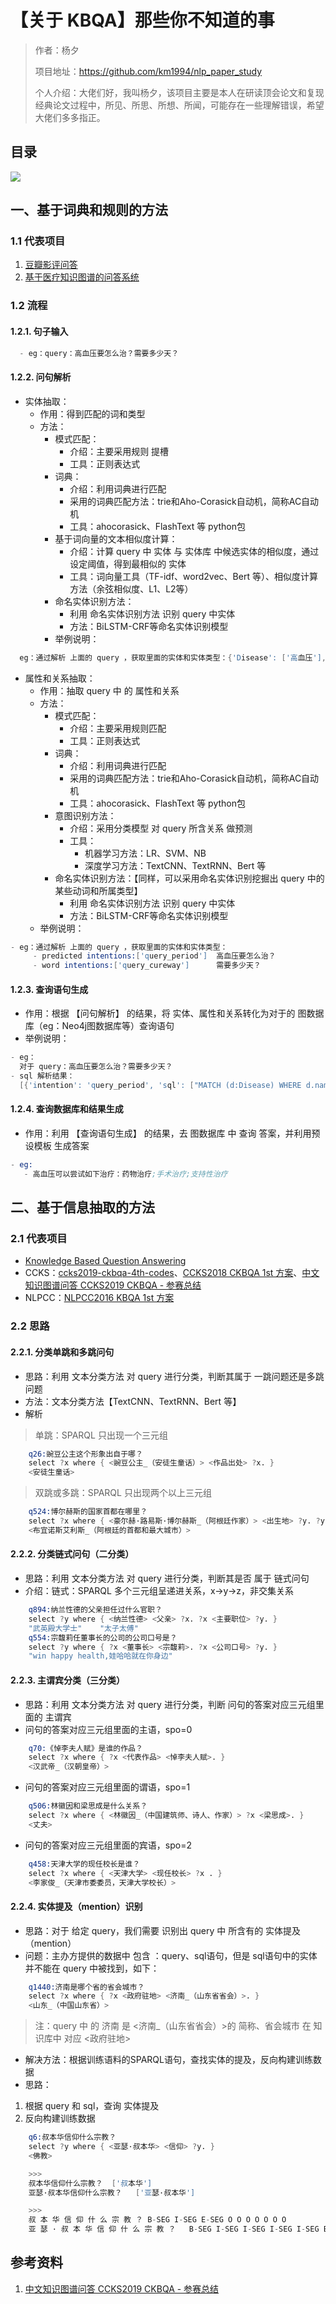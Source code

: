 # 【关于 KBQA】那些你不知道的事

> 作者：杨夕
> 
> 项目地址：https://github.com/km1994/nlp_paper_study
> 
> 个人介绍：大佬们好，我叫杨夕，该项目主要是本人在研读顶会论文和复现经典论文过程中，所见、所思、所想、所闻，可能存在一些理解错误，希望大佬们多多指正。

## 目录

![](img/微信截图_20210121004759.png)


## 一、基于词典和规则的方法

### 1.1 代表项目

1. [豆瓣影评问答](https://github.com/weizhixiaoyi/DouBan-KGQA) 
2. [基于医疗知识图谱的问答系统](https://github.com/zhihao-chen/QASystemOnMedicalGraph)

### 1.2 流程

#### 1.2.1. 句子输入

```s
  - eg：query：高血压要怎么治？需要多少天？
```

#### 1.2.2. 问句解析

- 实体抽取：
  - 作用：得到匹配的词和类型
  - 方法：
    - 模式匹配：
      - 介绍：主要采用规则 提槽
      - 工具：正则表达式
    - 词典：
      - 介绍：利用词典进行匹配
      - 采用的词典匹配方法：trie和Aho-Corasick自动机，简称AC自动机 
      - 工具：ahocorasick、FlashText 等 python包
    - 基于词向量的文本相似度计算：
      - 介绍：计算 query 中 实体 与 实体库 中候选实体的相似度，通过设定阈值，得到最相似的 实体
      - 工具：词向量工具（TF-idf、word2vec、Bert 等）、相似度计算方法（余弦相似度、L1、L2等）
    - 命名实体识别方法：
      - 利用 命名实体识别方法 识别 query 中实体
      - 方法：BiLSTM-CRF等命名实体识别模型 
    - 举例说明：

```s
  eg：通过解析 上面的 query ，获取里面的实体和实体类型：{'Disease': ['高血压'], 'Symptom': ['高血压'], 'Complication': ['高血压']}
```

- 属性和关系抽取：
  - 作用：抽取 query 中 的 属性和关系
  - 方法：
    - 模式匹配：
      - 介绍：主要采用规则匹配
      - 工具：正则表达式
    - 词典：
      - 介绍：利用词典进行匹配
      - 采用的词典匹配方法：trie和Aho-Corasick自动机，简称AC自动机
      - 工具：ahocorasick、FlashText 等 python包
    - 意图识别方法：
      - 介绍：采用分类模型 对 query 所含关系 做预测
      - 工具：
        - 机器学习方法：LR、SVM、NB
        - 深度学习方法：TextCNN、TextRNN、Bert 等
    - 命名实体识别方法：【同样，可以采用命名实体识别挖掘出 query 中的某些动词和所属类型】
      - 利用 命名实体识别方法 识别 query 中实体
      - 方法：BiLSTM-CRF等命名实体识别模型 
  - 举例说明：

```s
- eg：通过解析 上面的 query ，获取里面的实体和实体类型：
     - predicted intentions:['query_period']  高血压要怎么治？
     - word intentions:['query_cureway']      需要多少天？
```

#### 1.2.3. 查询语句生成

- 作用：根据 【问句解析】 的结果，将 实体、属性和关系转化为对于的 图数据库（eg：Neo4j图数据库等）查询语句
- 举例说明：

```s
- eg： 
  对于 query：高血压要怎么治？需要多少天？
- sql 解析结果：
  [{'intention': 'query_period', 'sql': ["MATCH (d:Disease) WHERE d.name='高血压' return d.name,d.period"]}, {'intention': 'query_cureway', 'sql': ["MATCH (d:Disease)-[:HAS_DRUG]->(n) WHERE d.name='高血压' return d.name,d.treatment,n.name"]}]
```

#### 1.2.4. 查询数据库和结果生成

- 作用：利用 【查询语句生成】 的结果，去 图数据库 中 查询 答案，并利用预设模板 生成答案
  
```s
- eg:
   - 高血压可以尝试如下治疗：药物治疗;手术治疗;支持性治疗
```

## 二、基于信息抽取的方法

### 2.1 代表项目

- [Knowledge Based Question Answering](https://github.com/wudapeng268/KBQA-Baseline)
- CCKS：[ccks2019-ckbqa-4th-codes](https://github.com/duterscmy/ccks2019-ckbqa-4th-codes)、[CCKS2018 CKBQA 1st 方案](https://github.com/songlei1994/ccks2018)、[中文知识图谱问答 CCKS2019 CKBQA - 参赛总结](https://blog.nowcoder.net/n/630128e8e6dd4be5947adbfde8dcea44)
- NLPCC：[NLPCC2016 KBQA 1st 方案](https://github.com/huangxiangzhou/NLPCC2016KBQA)

### 2.2 思路

#### 2.2.1. 分类单跳和多跳问句

- 思路：利用 文本分类方法 对 query 进行分类，判断其属于 一跳问题还是多跳问题
- 方法：文本分类方法【TextCNN、TextRNN、Bert 等】
- 解析

> 单跳：SPARQL 只出现一个三元组

```s
    q26:豌豆公主这个形象出自于哪？
    select ?x where { <豌豆公主_（安徒生童话）> <作品出处> ?x. }
    <安徒生童话>
```

> 双跳或多跳：SPARQL 只出现两个以上三元组

```s
    q524:博尔赫斯的国家首都在哪里？
    select ?x where { <豪尔赫·路易斯·博尔赫斯_（阿根廷作家）> <出生地> ?y. ?y <首都> ?x}
    <布宜诺斯艾利斯_（阿根廷的首都和最大城市）>
```

#### 2.2.2. 分类链式问句（二分类）

- 思路：利用 文本分类方法 对 query 进行分类，判断其是否 属于 链式问句
- 介绍：链式：SPARQL 多个三元组呈递进关系，x->y->z，非交集关系

```s
    q894:纳兰性德的父亲担任过什么官职？
    select ?y where { <纳兰性德> <父亲> ?x. ?x <主要职位> ?y. }
    "武英殿大学士"    "太子太傅"
    q554:宗馥莉任董事长的公司的公司口号是？
    select ?y where { ?x <董事长> <宗馥莉>. ?x <公司口号> ?y. }
    "win happy health,娃哈哈就在你身边"
```

#### 2.2.3. 主谓宾分类（三分类）

- 思路：利用 文本分类方法 对 query 进行分类，判断 问句的答案对应三元组里面的 主谓宾
- 问句的答案对应三元组里面的主语，spo=0

```s
    q70:《悼李夫人赋》是谁的作品？
    select ?x where { ?x <代表作品> <悼李夫人赋>. }
    <汉武帝_（汉朝皇帝）>
```

- 问句的答案对应三元组里面的谓语，spo=1

```s
    q506:林徽因和梁思成是什么关系？
    select ?x where { <林徽因_（中国建筑师、诗人、作家）> ?x <梁思成>. }
    <丈夫>
```

- 问句的答案对应三元组里面的宾语，spo=2

```s
    q458:天津大学的现任校长是谁？
    select ?x where { <天津大学> <现任校长> ?x . }
    <李家俊_（天津市委委员，天津大学校长）>
```

#### 2.2.4. 实体提及（mention）识别 

- 思路：对于 给定 query，我们需要 识别出 query 中 所含有的 实体提及（mention）
- 问题：主办方提供的数据中 包含 ：query、sql语句，但是 sql语句中的实体并不能在 query 中被找到，如下：

```s
    q1440:济南是哪个省的省会城市？
    select ?x where { ?x <政府驻地> <济南_（山东省省会）>. }
    <山东_（中国山东省）>
```

> 注：query 中 的 济南 是 <济南_（山东省省会）>的 简称、省会城市 在 知识库中 对应 <政府驻地> 

- 解决方法：根据训练语料的SPARQL语句，查找实体的提及，反向构建训练数据
- 思路：

1. 根据 query 和 sql，查询 实体提及
2. 反向构建训练数据

```s
    q6:叔本华信仰什么宗教？
    select ?y where { <亚瑟·叔本华> <信仰> ?y. }
    <佛教>

    >>>
    叔本华信仰什么宗教？	['叔本华']
    亚瑟·叔本华信仰什么宗教？	['亚瑟·叔本华']

    >>>
    叔 本 华 信 仰 什 么 宗 教 ？	B-SEG I-SEG E-SEG O O O O O O O
    亚 瑟 · 叔 本 华 信 仰 什 么 宗 教 ？	B-SEG I-SEG I-SEG I-SEG I-SEG E-SEG O O O O O O O
```


## 参考资料

1. [中文知识图谱问答 CCKS2019 CKBQA - 参赛总结](https://blog.nowcoder.net/n/630128e8e6dd4be5947adbfde8dcea44)